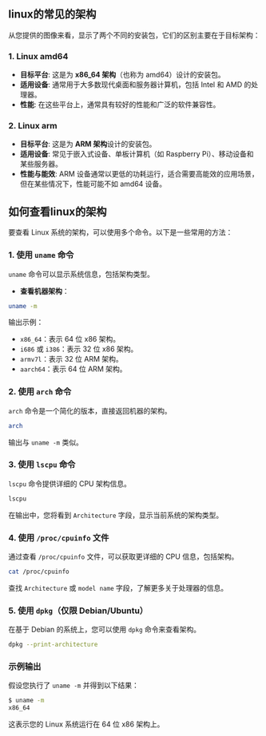 ## linux的常见的架构

从您提供的图像来看，显示了两个不同的安装包，它们的区别主要在于目标架构：

### 1. **Linux amd64**

- **目标平台**: 这是为 **x86_64 架构**（也称为 amd64）设计的安装包。
- **适用设备**: 通常用于大多数现代桌面和服务器计算机，包括 Intel 和 AMD 的处理器。
- **性能**: 在这些平台上，通常具有较好的性能和广泛的软件兼容性。

### 2. **Linux arm**

- **目标平台**: 这是为 **ARM 架构**设计的安装包。
- **适用设备**: 常见于嵌入式设备、单板计算机（如 Raspberry Pi）、移动设备和某些服务器。
- **性能与能效**: ARM 设备通常以更低的功耗运行，适合需要高能效的应用场景，但在某些情况下，性能可能不如 amd64 设备。

## 如何查看linux的架构

要查看 Linux 系统的架构，可以使用多个命令。以下是一些常用的方法：

### 1. 使用 `uname` 命令

`uname` 命令可以显示系统信息，包括架构类型。

- **查看机器架构**：

```bash
uname -m
```

输出示例：
- `x86_64`：表示 64 位 x86 架构。
- `i686` 或 `i386`：表示 32 位 x86 架构。
- `armv7l`：表示 32 位 ARM 架构。
- `aarch64`：表示 64 位 ARM 架构。

### 2. 使用 `arch` 命令

`arch` 命令是一个简化的版本，直接返回机器的架构。

```bash
arch
```

输出与 `uname -m` 类似。

### 3. 使用 `lscpu` 命令

`lscpu` 命令提供详细的 CPU 架构信息。

```bash
lscpu
```

在输出中，您将看到 `Architecture` 字段，显示当前系统的架构类型。

### 4. 使用 `/proc/cpuinfo` 文件

通过查看 `/proc/cpuinfo` 文件，可以获取更详细的 CPU 信息，包括架构。

```bash
cat /proc/cpuinfo
```

查找 `Architecture` 或 `model name` 字段，了解更多关于处理器的信息。

### 5. 使用 `dpkg`（仅限 Debian/Ubuntu）

在基于 Debian 的系统上，您可以使用 `dpkg` 命令来查看架构。

```bash
dpkg --print-architecture
```

### 示例输出

假设您执行了 `uname -m` 并得到以下结果：

```bash
$ uname -m
x86_64
```

这表示您的 Linux 系统运行在 64 位 x86 架构上。

